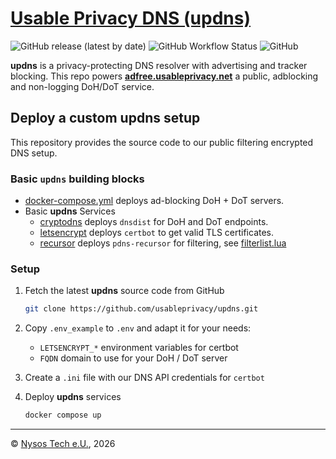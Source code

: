 # [Usable Privacy DNS (updns)](https://docs.usableprivacy.com/dns)

![GitHub release (latest by date)](https://img.shields.io/github/v/release/usableprivacy/updns)
![GitHub Workflow Status](https://img.shields.io/github/actions/workflow/status/usableprivacy/updns/main.yml?branch=master)
![GitHub](https://img.shields.io/github/license/usableprivacy/updns)

**updns** is a privacy-protecting DNS resolver with advertising and tracker blocking.
This repo powers **[adfree.usableprivacy.net](https://docs.usableprivacy.com/dns)** a public, adblocking
and non-logging DoH/DoT service.

## Deploy a custom updns setup

This repository provides the source code to our public filtering encrypted DNS setup.

### Basic `updns` building blocks

* [docker-compose.yml](docker-compose.yml) deploys ad-blocking DoH + DoT servers.
* Basic **updns** Services
  * [cryptodns](cryptodns) deploys `dnsdist` for DoH and DoT endpoints.
  * [letsencrypt](letsencrypt) deploys `certbot` to get valid TLS certificates.
  * [recursor](recursor) deploys `pdns-recursor` for filtering, see [filterlist.lua](recursor/conf/filterlist.lua)

### Setup

1) Fetch the latest **updns** source code from GitHub

    ```bash
    git clone https://github.com/usableprivacy/updns.git
    ```

2) Copy `.env_example` to `.env` and adapt it for your needs:
    * `LETSENCRYPT_*` environment variables for certbot
    * `FQDN` domain to use for your DoH / DoT server
3) Create a `.ini` file with our DNS API credentials for `certbot`
4) Deploy **updns** services

   ```bash
   docker compose up
   ```

---
© [Nysos Tech e.U.](https://nysos.net), 2026
